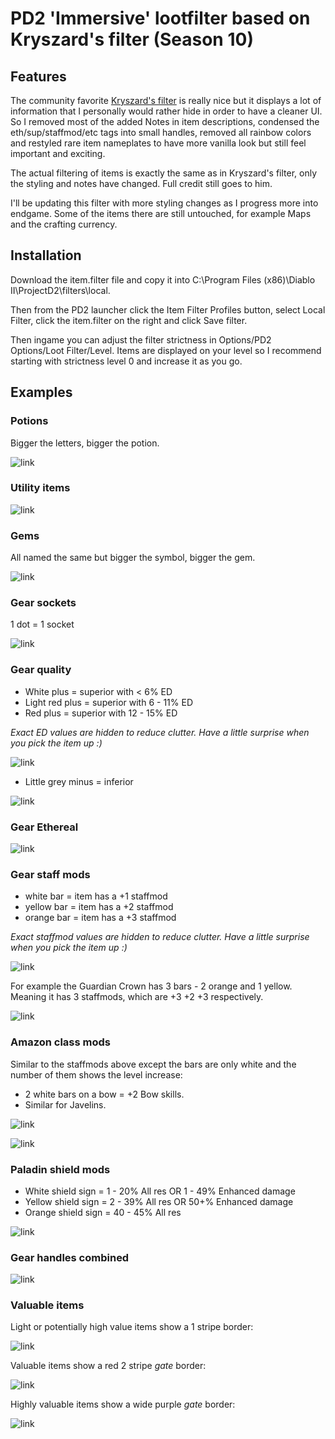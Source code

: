# PD2 'Immersive' lootfilter based on Kryszard's filter (Season 10)

## Features
The community favorite [Kryszard's filter](https://github.com/Kryszard-POD/Kryszard-s-PD2-Loot-Filter/tree/main) is really nice but it displays a lot of information that I personally would rather hide in order to have a cleaner UI. So I removed most of the added Notes in item descriptions, condensed the eth/sup/staffmod/etc tags into small handles, removed all rainbow colors and restyled rare item nameplates to have more vanilla look but still feel important and exciting. 

The actual filtering of items is exactly the same as in Kryszard's filter, only the styling and notes have changed. Full credit still goes to him.

I'll be updating this filter with more styling changes as I progress more into endgame. Some of the items there are still untouched, for example Maps and the crafting currency.

## Installation
Download the item.filter file and copy it into C:\Program Files (x86)\Diablo II\ProjectD2\filters\local.

Then from the PD2 launcher click the Item Filter Profiles button, select Local Filter, click the item.filter on the right and click Save filter.

Then ingame you can adjust the filter strictness in Options/PD2 Options/Loot Filter/Level. Items are displayed on your level so I recommend starting with strictness level 0 and increase it as you go. 
## Examples

### Potions
Bigger the letters, bigger the potion.

![link](https://i.imgur.com/DPEPLcG.png)

### Utility items

![link](https://i.imgur.com/bdTWLZg.png)

### Gems
All named the same but bigger the symbol, bigger the gem.

![link](https://i.imgur.com/vwllPdx.png)

### Gear sockets
1 dot = 1 socket

![link](https://i.imgur.com/X39FlbO.png)

### Gear quality
 - White plus = superior with < 6% ED
 - Light red plus = superior with 6 - 11% ED
 - Red plus = superior with 12 - 15% ED

 <i>Exact ED values are hidden to reduce clutter. Have a little surprise when you pick the item up :)</i> 

![link](https://i.imgur.com/8dRns6B.png)
 - Little grey minus = inferior

![link](https://i.imgur.com/xezMRw5.png)

### Gear Ethereal

![link](https://i.imgur.com/cLprgn3.png)

### Gear staff mods

 - white bar = item has a +1 staffmod
 - yellow bar = item has a +2 staffmod
 - orange bar = item has a +3 staffmod

 <i>Exact staffmod values are hidden to reduce clutter. Have a little surprise when you pick the item up :)</i>

![link](https://i.imgur.com/rF8rLSE.png)

For example the Guardian Crown has 3 bars - 2 orange and 1 yellow. Meaning it has 3 staffmods, which are +3 +2 +3 respectively.

![link](https://i.imgur.com/S1Nhbhp.png)

### Amazon class mods
Similar to the staffmods above except the bars are only white and the number of them shows the level increase: 
 - 2 white bars on a bow = +2 Bow skills. 
 - Similar for Javelins.

![link](https://i.imgur.com/R5xC3Yy.png)

![link](https://i.imgur.com/eZuq7WK.png)

### Paladin shield mods
 - White shield sign = 1 - 20% All res OR 1 - 49% Enhanced damage 
 - Yellow shield sign = 2 - 39% All res OR 50+% Enhanced damage 
 - Orange shield sign = 40 - 45% All res

![link](https://i.imgur.com/BfcR7KZ.png)

### Gear handles combined

![link](https://i.imgur.com/18eFxfB.png)

### Valuable items

Light or potentially high value items show a 1 stripe border:

![link](https://i.imgur.com/kirIILt.png)

Valuable items show a red 2 stripe <i>gate</i> border:

![link](https://i.imgur.com/8e4yjVw.png)

Highly valuable items show a wide purple <i>gate</i> border:
 
![link](https://i.imgur.com/wpOnWIZ.png)

